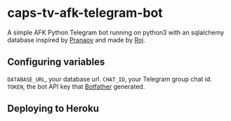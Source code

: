 # caps-tv-afk-telegram-bot
A simple AFK Python Telegram bot running
 on python3 with an sqlalchemy database inspired by [Pranaov](https://t.me/pranaovs) and made by [Roj](https://t.me/rojserbest).

## Configuring variables

`DATABASE_URL`, your database url.
`CHAT_ID`, your Telegram group chat id.
`TOKEN`, the bot API key that [Botfather](https://t.me/botfather) generated.


## Deploying to Heroku

